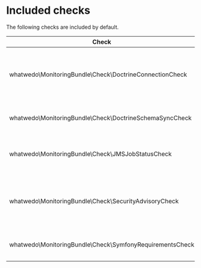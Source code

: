 # Included checks

The following checks are included by default.

| Check | Description |
|---|---|
| whatwedo\MonitoringBundle\Check\DoctrineConnectionCheck | Checks if every configured database server is reachable (Doctrine) |
| whatwedo\MonitoringBundle\Check\DoctrineSchemaSyncCheck | Checks if schema is in sync (Doctrine) |
| whatwedo\MonitoringBundle\Check\JMSJobStatusCheck | Checks if there is any failed JMS Job in the the last 3 hours |
| whatwedo\MonitoringBundle\Check\SecurityAdvisoryCheck | Check installed composer dependencies against SensioLabs SA database |
| whatwedo\MonitoringBundle\Check\SymfonyRequirementsCheck | Check if all Symfony requirements are met |
